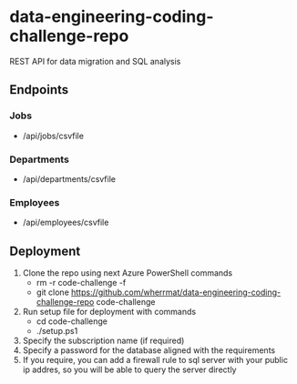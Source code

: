 # data-engineering-coding-challenge-repo
REST API for data migration and SQL analysis

## Endpoints

### Jobs
- /api/jobs/csvfile

### Departments
- /api/departments/csvfile


### Employees
- /api/employees/csvfile

## Deployment
1. Clone the repo using next Azure PowerShell commands
    - rm -r code-challenge -f
    - git clone https://github.com/wherrmat/data-engineering-coding-challenge-repo code-challenge
2. Run setup file for deployment with commands
    - cd code-challenge
    - ./setup.ps1
3. Specify the subscription name (if required)
4. Specify a password for the database aligned with the requirements
5. If you require, you can add a firewall rule to sql server with your public ip addres, so you will be able to query the server directly